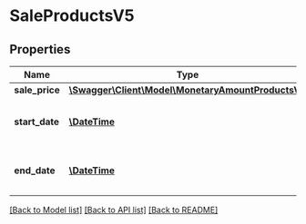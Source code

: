 # SaleProductsV5

## Properties
Name | Type | Description | Notes
------------ | ------------- | ------------- | -------------
**sale_price** | [**\Swagger\Client\Model\MonetaryAmountProductsV5**](MonetaryAmountProductsV5.md) |  | [optional] 
**start_date** | [**\DateTime**](\DateTime.md) | The start ISO8601 date for the sales. | [optional] 
**end_date** | [**\DateTime**](\DateTime.md) | The end ISO8601 date for the sales. | [optional] 

[[Back to Model list]](../../README.md#documentation-for-models) [[Back to API list]](../../README.md#documentation-for-api-endpoints) [[Back to README]](../../README.md)

